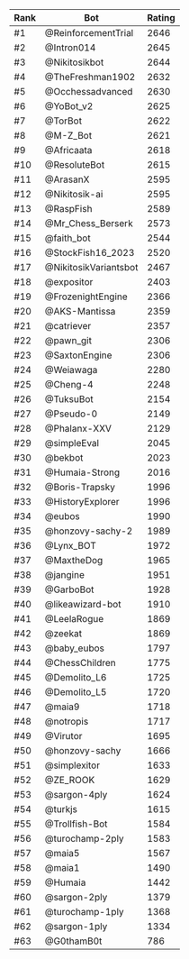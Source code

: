 Rank|Bot|Rating
---|---|---
#1|@ReinforcementTrial|2646
#2|@Intron014|2645
#3|@Nikitosikbot|2644
#4|@TheFreshman1902|2632
#5|@Occhessadvanced|2630
#6|@YoBot_v2|2625
#7|@TorBot|2622
#8|@M-Z_Bot|2621
#9|@Africaata|2618
#10|@ResoluteBot|2615
#11|@ArasanX|2595
#12|@Nikitosik-ai|2595
#13|@RaspFish|2589
#14|@Mr_Chess_Berserk|2573
#15|@faith_bot|2544
#16|@StockFish16_2023|2520
#17|@NikitosikVariantsbot|2467
#18|@expositor|2403
#19|@FrozenightEngine|2366
#20|@AKS-Mantissa|2359
#21|@catriever|2357
#22|@pawn_git|2306
#23|@SaxtonEngine|2306
#24|@Weiawaga|2280
#25|@Cheng-4|2248
#26|@TuksuBot|2154
#27|@Pseudo-0|2149
#28|@Phalanx-XXV|2129
#29|@simpleEval|2045
#30|@bekbot|2023
#31|@Humaia-Strong|2016
#32|@Boris-Trapsky|1996
#33|@HistoryExplorer|1996
#34|@eubos|1990
#35|@honzovy-sachy-2|1989
#36|@Lynx_BOT|1972
#37|@MaxtheDog|1965
#38|@jangine|1951
#39|@GarboBot|1928
#40|@likeawizard-bot|1910
#41|@LeelaRogue|1869
#42|@zeekat|1869
#43|@baby_eubos|1797
#44|@ChessChildren|1775
#45|@Demolito_L6|1725
#46|@Demolito_L5|1720
#47|@maia9|1718
#48|@notropis|1717
#49|@Virutor|1695
#50|@honzovy-sachy|1666
#51|@simplexitor|1633
#52|@ZE_ROOK|1629
#53|@sargon-4ply|1624
#54|@turkjs|1615
#55|@Trollfish-Bot|1584
#56|@turochamp-2ply|1583
#57|@maia5|1567
#58|@maia1|1490
#59|@Humaia|1442
#60|@sargon-2ply|1379
#61|@turochamp-1ply|1368
#62|@sargon-1ply|1334
#63|@G0thamB0t|786
